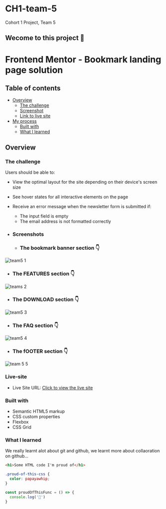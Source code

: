 # CH1-team-5
Cohort 1 Project, Team 5

## Wecome to this project :wave:

# Frontend Mentor - Bookmark landing page solution

## Table of contents

- [Overview](#overview)
  - [The challenge](#the-challenge)
  - [Screenshot](#screenshots)
  - [Link to live site](#Live-site)
- [My process](#my-process)
  - [Built with](#built-with)
  - [What I learned](#what-i-learned)

## Overview

### The challenge

Users should be able to:

- View the optimal layout for the site depending on their device's screen size
- See hover states for all interactive elements on the page
- Receive an error message when the newsletter form is submitted if:
  - The input field is empty
  - The email address is not formatted correctly

- ### Screenshots
  - ### The bookmark banner section :point_down:
![team5 1](https://user-images.githubusercontent.com/78439079/179644776-15117a46-ca19-4475-99af-86df8b1c6ac3.png)

  - ### The FEATURES section :point_down:
  ![teams 2](https://user-images.githubusercontent.com/78439079/179644964-5ce9a51f-355c-4543-ad88-81891d1ce914.png)

  - ### The DOWNLOAD section :point_down:
  ![team5 3](https://user-images.githubusercontent.com/78439079/179645034-08e5c037-4a51-4dd9-bc49-c4bd167f8202.png)

  - ### The FAQ section :point_down:
  ![team5 4](https://user-images.githubusercontent.com/78439079/179645077-21b47707-041c-4416-969b-4069298ee96d.png)

  - ### The fOOTER section :point_down:
  ![team 5 5](https://user-images.githubusercontent.com/78439079/179645195-0aff28d7-aa7c-4eaa-8e75-538f75efeb5a.png)
  

### Live-site
- Live Site URL: [Click to view the live site](https://princechibez.github.io/CH1-team-5/)

### Built with

- Semantic HTML5 markup
- CSS custom properties
- Flexbox
- CSS Grid

### What I learned

We really learnt alot about git and github, we learnt more about collaoration on github...

```html
<h1>Some HTML code I'm proud of</h1>
```
```css
.proud-of-this-css {
  color: papayawhip;
}
```
```js
const proudOfThisFunc = () => {
  console.log('🎉')
}
```
